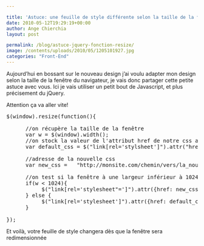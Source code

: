 ```yaml
---

title: 'Astuce: une feuille de style différente selon la taille de la fenêtre'
date: 2010-05-12T19:29:19+00:00
author: Ange Chierchia
layout: post

permalink: /blog/astuce-jquery-fonction-resize/
image: /contents/uploads/2010/05/1205101927.jpg
categories: "Front-End"
---
```

Aujourd&rsquo;hui en bossant sur le nouveau design j&rsquo;ai voulu adapter mon design selon la taille de la fenêtre du navigateur, je vais donc partager cette petite astuce avec vous. Ici je vais utiliser un petit bout de Javascript, et plus précisement du jQuery.<!--more-->

Attention ça va aller vite!

<pre class="brush:js">$(window).resize(function(){

      //on récupère la taille de la fenêtre
      var w = $(window).width();
      //on stock la valeur de l'attribut href de notre css actuelle
      var default_css = $("link[rel='stylsheet']").attr("href");

      //adresse de la nouvelle css
      var new_css =   "http://monsite.com/chemin/vers/la_nouvelle.css";

      //on test si la fenêtre à une largeur inférieur à 1024px
      if(w &lt; 1024){
           $("link[rel='stylesheet"=']").attr({href: new_css});
      } else {
           $("link[rel='stylesheet']").attr({href: default_css});
      }

});</pre>

Et voilà, votre feuille de style changera dès que la fenêtre sera redimensionnée
